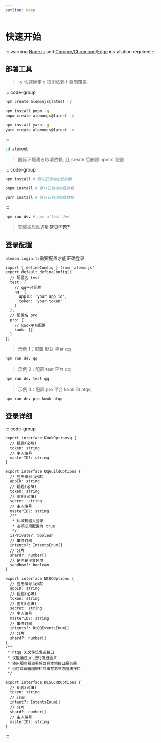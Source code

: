 ```yaml
---
outline: deep
---
```


# 快速开始

::: warning
[Node.js](https://nodejs.org) and [Chrome/Chromium](https://www.google.cn/chrome/)/[Edge](https://www.microsoft.com/zh-cn/edge/download?form=MA13DC) installation required
:::

## 部署工具

> -y 快速确定 c 取消依赖 f 强制覆盖

::: code-group

```sh [npm]
npm create alemonjs@latest -y
```

```sh [pnpm]
npm install pnpm -g
pnpm create alemonjs@latest -y
```

```sh [yarn]
npm install yarn -g
yarn create alemonjs@latest -y
```

:::

```sh
cd alemonb
```

> 国际环境建议取消依赖, 且 create 后删除.npmrc 配置

::: code-group

```sh [npm]
npm install # 默认已自动加载依赖
```

```sh [pnpm]
pnpm install # 默认已自动加载依赖
```

```sh [yarn]
yarn install # 默认已自动加载依赖
```

:::

```sh
npm run dev # npx afloat dev
```

> 安装或启动遇到[常见问题?](/about/problem)

## 登录配置

`alemon.login.ts`需要配置才能正确登录

```typescript:line-numbers=1
import { defineConfig } from 'alemonjs'
export default defineConfig({
  // 配置名 test
  test: {
    // qq平台配置
    qq: {
      appID: 'your app id',
      token: 'your token'
    }
  },
  // 配置名 pro
  pro: {
    // kook平台配置
    kook: {}
  }
})
```

> 示例 1：配置 默认 平台 qq

```sh
npm run dev qq
```

> 示例 2：配置 test 平台 qq

```sh
npm run dev test qq
```

> 示例 3：配置 pro 平台 kook 和 ntqq

```sh
npm run dev pro kook ntqq
```

## 登录详细

::: code-group

```ts{3} [KOOK]
export interface KookOptionsg {
  // 钥匙(必填)
  token: string
  // 主人编号
  masterID?: string
}
```

```ts{3,5,7} [QQ]
export interface QqGuildOptions {
  // 应用编号(必填)
  appID: string
  // 钥匙(必填)
  token: string
  // 密钥(必填)
  secret: string
  // 主人编号
  masterID?: string
  /**
   * 私域机器人登录
   * 选项必须配置为 true
   */
  isPrivate?: boolean
  // 事件订阅
  intents?: IntentsEnum[]
  // 分片
  shard?: number[]
  // 是否是沙盒环境
  sandbox?: boolean
}
```

```ts{3,5,7} [NTQQ]
export interface NtQQOptions {
  // 应用编号(必填)
  appID: string
  // 钥匙(必填)
  token: string
  // 密钥(必填)
  secret: string
  // 主人编号
  masterID?: string
  // 事件订阅
  intents?: NtQQEventsEnum[]
  // 分片
  shard?: number[]
}
/**
 * ntqq 无文件流发送接口
 * 仅能通过url进行发送图片
 * 使用服务器部署将自启本地接口服务器
 * 也可以翻看图床栏目编写第三方图床接口
 */
```

```ts{3} [DISCORD]
export interface DISOCRDOptions {
  // 钥匙(必填)
  token: string
  // 订阅
  intent?: IntentsEnum[]
  // 分片
  shard?: number[]
  // 主人编号
  masterID?: string
}
```

:::
